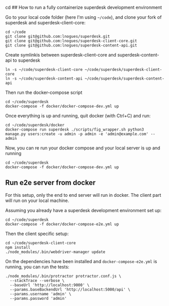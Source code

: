 cd ## How to run a fully containerize superdesk development environment

Go to your local code folder (here I'm using `~/code`), and clone your fork of superdesk and superdesk-client-core:

```shell
cd ~/code
git clone git@github.com:lnogues/superdesk.git
git clone git@github.com:lnogues/superdesk-client-core.git
git clone git@github.com:lnogues/superdesk-content-api.git
```

Create symlinkis between superdesk-client-core and superdesk-content-api to superdesk

```shell
ln -s ~/code/superdesk-client-core ~/code/superdesk/superdesk-client-core
ln -s ~/code/superdesk-content-api ~/code/superdesk/superdesk-content-api
```

Then run the docker-compose script

```shell
cd ~/code/superdesk
docker-compose -f docker/docker-compose-dev.yml up
```

Once everything is up and running, quit docker (with Ctrl+C) and run:

```shell
cd ~/code/superdesk/docker
docker-compose run superdesk ./scripts/fig_wrapper.sh python3 manage.py users:create -u admin -p admin -e 'admin@example.com' --admin
```

Now, you can re run your docker compose and your local server is up and running

```shell
cd ~/code/superdesk
docker-compose -f docker/docker-compose-dev.yml up
```

## Run e2e server from docker

For this setup, only the end to end server will run in docker.
The client part will run on your local machine.

Assuming you already have a superdesk development environment set up:

```shell
cd ~/code/superdesk
docker-compose -f docker/docker-compose-e2e.yml up
```

Then the client specific setup:

```shell
cd ~/code/superdesk-client-core
npm install
./node_modules/.bin/webdriver-manager update
```

On the dependencies have been installed and `docker-compose-e2e.yml` is running, you can run the tests:

```shell
./node_modules/.bin/protractor protractor.conf.js \
  --stackTrace --verbose \
  --baseUrl 'http://localhost:9000' \
  --params.baseBackendUrl 'http://localhost:5000/api' \
  --params.username 'admin' \
  --params.password 'admin'
```
